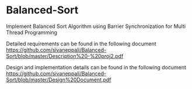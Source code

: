 # Balanced-Sort
Implement Balanced Sort Algorithm using Barrier Synchronization for Multi Thread Programming 

Detailed requirements can be found in the following document
https://github.com/sivaneppali/Balanced-Sort/blob/master/Description%20-%20proj2.pdf

Design and implementation details can be found in the following document
https://github.com/sivaneppali/Balanced-Sort/blob/master/Design%20Document.pdf
